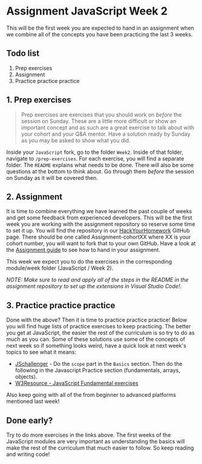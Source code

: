 # Assignment JavaScript Week 2

This will be the first week you are expected to hand in an assignment when we combine all of the concepts you have been practicing the last 3 weeks.

## **Todo list**

1. Prep exercises
1. Assignment
1. Practice practice practice

## **1. Prep exercises**

> Prep exercises are exercises that you should work on _before_ the session on Sunday. These are a little more difficult or show an important concept and as such are a great exercise to talk about with your cohort and your Q&A mentor. Have a solution ready by Sunday as you may be asked to show what you did.

Inside your `JavaScript` fork, go to the folder `Week2`. Inside of that folder, navigate to `/prep-exercises`. For each exercise, you will find a separate folder. The `README` explains what needs to be done. There will also be some questions at the bottom to think about. Go through them _before_ the session on Sunday as it will be covered then.

## **2. Assignment**

It is time to combine everything we have learned the past couple of weeks and get some feedback from experienced developers. This will be the first week you are working with the assignment repository so reserve some time to set it up. You will find the repository in our [HackYourHomework](https://github.com/HackYourHomework/) GitHub page. There should be one called Assignment-cohortXX where XX is your cohort number, you will want to fork that to your own GitHub. Have a look at the [Assignment guide](../hand-in-assignments-guide.md) to see how to hand in your assignment.

This week we expect you to do the exercises in the corresponding module/week folder (JavaScript / Week 2).

_NOTE: Make sure to read and apply all of the steps in the README in the assignment repository to set up the extensions in Visual Studio Code!_.

## **3. Practice practice practice**

Done with the above? Then it is time to practice practice practice! Below you will find huge lists of practice exercises to keep practicing. The better you get at JavaScript, the easier the rest of the curriculum is so try to do as much as you can. Some of these solutions use some of the concepts of next week so if something looks weird, have a quick look at next week's topics to see what it means:

- [JSchallenger](https://www.jschallenger.com/) - Do the `scope` part in the `Basics` section. Then do the following in the Javascript Practice section (fundamentals, arrays, objects).
- [W3Resource - JavaScript Fundamental exercises](https://www.w3resource.com/javascript-exercises/fundamental/index.php)

Also keep going with all of the from beginner to advanced platforms mentioned last week!

## Done early?

Try to do more exercises in the links above. The first weeks of the JavaScript modules are very important as understanding the basics will make the rest of the curriculum that much easier to follow. So keep reading and writing code!
